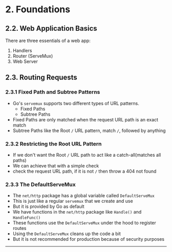 # 2. Foundations

## 2.2. Web Application Basics

There are three essentials of a web app:
1. Handlers
2. Router (ServeMux)
3. Web Server

## 2.3. Routing Requests

### 2.3.1 Fixed Path and Subtree Patterns
- Go's `servemux` supports two different types of URL patterns.
  - Fixed Paths
  - Subtree Paths
- Fixed Paths are only matched when the request URL path is an exact match
- Subtree Paths like the Root `/` URL pattern, match `/`, followed by anything

### 2.3.2 Restricting the Root URL Pattern
- If we don't want the Root `/` URL path to act like a catch-all(matches all paths)
- We can achieve that with a simple check
- check the request URL path, if it is not `/` then throw a 404 not found

### 2.3.3 The DefaultServeMux
- The `net/http` package has a global variable called `DefaultServeMux`
- This is just like a regular `servemux` that we create and use
- But it is provided by Go as default
- We have functions in the `net/http` package like `Handle()` and `HandleFunc()`
- These functions use the `DefaultServeMux` under the hood to register routes
- Using the `DefaultServeMux` cleans up the code a bit
- But it is not recommended for production because of security purposes

---
